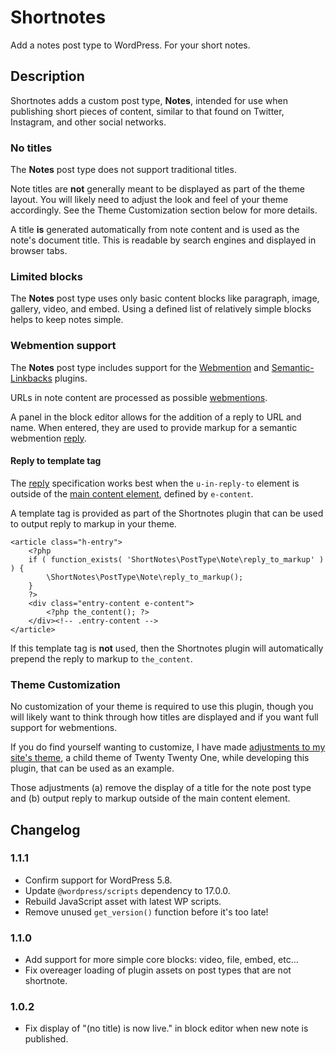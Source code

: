 # Shortnotes

Add a notes post type to WordPress. For your short notes.

## Description

Shortnotes adds a custom post type, **Notes**, intended for use when publishing short pieces of content, similar to that found on Twitter, Instagram, and other social networks.

### No titles

The **Notes** post type does not support traditional titles.

Note titles are **not** generally meant to be displayed as part of the theme layout. You will likely need to adjust the look and feel of your theme accordingly. See the Theme Customization section below for more details.

A title **is** generated automatically from note content and is used as the note's document title. This is readable by search engines and displayed in browser tabs.

### Limited blocks

The **Notes** post type uses only basic content blocks like paragraph, image, gallery, video, and embed. Using a defined list of relatively simple blocks helps to keep notes simple.

### Webmention support

The **Notes** post type includes support for the [Webmention](https://wordpress.org/plugins/webmention/) and [Semantic-Linkbacks](https://wordpress.org/plugins/semantic-linkbacks/) plugins.

URLs in note content are processed as possible [webmentions](https://indieweb.org/webmention).

A panel in the block editor allows for the addition of a reply to URL and name. When entered, they are used to provide markup for a semantic webmention [reply](https://indieweb.org/reply).

#### Reply to template tag

The [reply](https://indieweb.org/reply) specification works best when the `u-in-reply-to` element is outside of the [main content element](http://microformats.org/wiki/h-entry#Properties), defined by `e-content`.

A template tag is provided as part of the Shortnotes plugin that can be used to output reply to markup in your theme.

	<article class="h-entry">
		<?php
		if ( function_exists( 'ShortNotes\PostType\Note\reply_to_markup' ) ) {
			\ShortNotes\PostType\Note\reply_to_markup();
		}
		?>
		<div class="entry-content e-content">
			<?php the_content(); ?>
		</div><!-- .entry-content -->
	</article>

If this template tag is **not** used, then the Shortnotes plugin will automatically prepend the reply to markup to `the_content`.

### Theme Customization

No customization of your theme is required to use this plugin, though you will likely want to think through how titles are displayed and if you want full support for webmentions.

If you do find yourself wanting to customize, I have made [adjustments to my site's theme](https://github.com/jeremyfelt/writemore/blob/0b344cc9613b1ed011cba13cb3c09376def596fc/template-parts/content/content-single.php#L16-L36), a child theme of Twenty Twenty One, while developing this plugin, that can be used as an example.

Those adjustments (a) remove the display of a title for the note post type and (b) output reply to markup outside of the main content element.

## Changelog

### 1.1.1

* Confirm support for WordPress 5.8.
* Update `@wordpress/scripts` dependency to 17.0.0.
* Rebuild JavaScript asset with latest WP scripts.
* Remove unused `get_version()` function before it's too late!

### 1.1.0

* Add support for more simple core blocks: video, file, embed, etc...
* Fix overeager loading of plugin assets on post types that are not shortnote.

### 1.0.2

* Fix display of "(no title) is now live." in block editor when new note is published.
